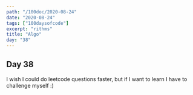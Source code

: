 ```yaml
---
path: "/100doc/2020-08-24"
date: "2020-08-24"
tags: ["100daysofcode"]
excerpt: "rithms"
title: "Algo"
day: "38"
---
```


## Day 38

I wish I could do leetcode questions faster, but if I want to learn I have to challenge myself :)
